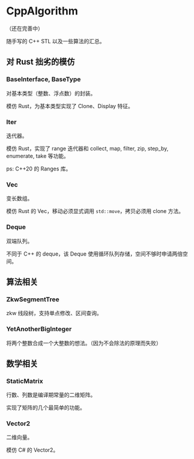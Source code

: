 # CppAlgorithm

（还在完善中）

随手写的 C++ STL 以及一些算法的汇总。

## 对 Rust 拙劣的模仿

### BaseInterface, BaseType

对基本类型（整数、浮点数）的封装。

模仿 Rust，为基本类型实现了 Clone、Display 特征。

### Iter

迭代器。

模仿 Rust，实现了 range 迭代器和 collect, map, filter, zip, step_by, enumerate, take 等功能。

ps: C++20 的 Ranges 库。

### Vec

变长数组。

模仿 Rust 的 Vec，移动必须显式调用 `std::move`，拷贝必须用 clone 方法。

### Deque

双端队列。

不同于 C++ 的 deque，该 Deque 使用循环队列存储，空间不够时申请两倍空间。

## 算法相关

### ZkwSegmentTree

zkw 线段树，支持单点修改、区间查询。

### YetAnotherBigInteger

将两个整数合成一个大整数的想法。（因为不会除法的原理而失败）

## 数学相关

### StaticMatrix

行数、列数是编译期常量的二维矩阵。

实现了矩阵的几个最简单的功能。

### Vector2

二维向量。

模仿 C# 的 Vector2。
